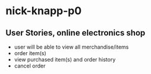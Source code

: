 # nick-knapp-p0

## User Stories, online electronics shop
- user will be able to view all merchandise/items
- order item(s)
- view purchased item(s) and order history
- cancel order
